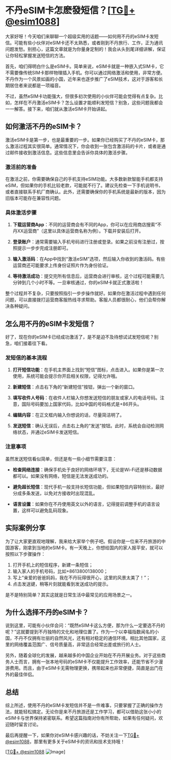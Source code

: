 # 不丹eSIM卡怎麽發短信？[[TG💪+ @esim1088](https://t.me/s/esim1088)]

大家好呀！今天咱们来聊聊一个超级实用的话题——如何用不丹的eSIM卡发短信。可能有些小伙伴对eSIM卡还不太熟悉，或者刚到不丹旅行、工作，正为通讯问题发愁。别担心，这篇文章就是为你量身定制的！我会从头到尾详细讲解，保证让你轻松掌握发送短信的方法。

首先，咱们得明白什么是eSIM卡。简单来说，eSIM卡就是一种嵌入式SIM卡，它不需要像传统SIM卡那样物理插入手机。你可以通过网络激活和使用，非常方便。不丹作为一个风景如画的小国，近年来也逐步推广了eSIM技术，这对于游客和长期居住者来说都是一项福音。

不过，虽然eSIM卡功能强大，但很多初次使用的小伙伴可能会觉得有点复杂。比如，怎样在不丹激活eSIM卡？怎么设置才能顺利发短信？别急，这些问题我都会一一解答。接下来，咱们就从激活eSIM卡开始讲起。

## 如何激活不丹的eSIM卡？

激活eSIM卡是第一步，也是最重要的一步。如果你已经购买了不丹的eSIM卡，那么激活过程其实很简单。通常情况下，你会收到一张包含激活码的卡片，或者是通过邮件接收到激活信息。这些信息里会告诉你具体的激活步骤。

### 激活前的准备

在激活之前，你需要确保自己的手机支持eSIM功能。大多数新款智能手机都支持eSIM，但如果你的手机比较老款，可能就不行了。建议先检查一下手机说明书，或者直接联系手机厂商确认。此外，还需要确保你的手机系统是最新的版本，因为旧版本可能存在兼容性问题。

### 具体激活步骤

1. **下载运营商App**：不同的运营商会有不同的App，你可以在应用商店搜索“不丹XX运营商”（这里以具体运营商名称为例）。下载并安装后打开。
   
2. **登录账户**：通常需要输入手机号码进行注册或登录。如果之前没有注册过，按照提示一步步完成注册即可。

3. **输入激活码**：在App中找到“激活eSIM”选项，然后输入你收到的激活码。有些运营商还可能要求上传身份证照片作为身份验证。

4. **等待激活成功**：提交完所有信息后，运营商会进行审核，这个过程可能需要几分钟到几个小时不等。一旦审核通过，你的eSIM卡就正式激活啦！

整个过程并不复杂，只要按照指引一步步操作就好。如果你在激活过程中遇到任何问题，可以直接拨打运营商客服热线寻求帮助。客服人员都很耐心，他们会帮你解决各种疑问。

## 怎么用不丹的eSIM卡发短信？

好了，现在你的eSIM卡已经成功激活了，是不是迫不及待想试试发短信呢？别急，咱们接着往下看。

### 发短信的基本流程

1. **打开短信功能**：在手机主界面上找到“短信”图标，点击进入。如果你是第一次使用，系统可能会提示你开启相关权限，记得允许哦。

2. **新建短信**：点击右下角的“新建短信”按钮，弹出一个新的窗口。

3. **填写收件人号码**：在收件人栏输入你想发送短信的朋友或家人的电话号码。注意，国际号码要加上国家代码，比如中国的号码格式是+86开头。

4. **编辑内容**：在正文框内输入你想说的话，尽量简洁明了。

5. **发送短信**：确认无误后，点击右上角的“发送”按钮。此时，系统会自动检测网络状态，并通过eSIM卡发送短信。

### 注意事项

虽然发送短信看似简单，但还是有一些小细节需要注意：

- **检查网络连接**：确保手机处于良好的网络环境下，无论是Wi-Fi还是移动数据都可以。如果没有网络，短信是无法发送成功的。

- **避免超长短信**：现代手机一般支持长短信功能，但如果短信内容特别长，最好分成多条发送，以免对方接收时出现混乱。

- **语言设置**：如果你在不丹使用英文以外的语言，记得提前调整手机的语言设置，这样可以避免乱码现象。

## 实际案例分享

为了让大家更直观地理解，我来给大家举个例子吧。假设你是一位来不丹旅游的中国游客，刚拿到当地的eSIM卡。有一天晚上，你想给国内的家人报平安，就可以按照以下步骤操作：

1. 打开手机上的短信程序，新建一条短信；
2. 输入家人的手机号码，比如+8613800138000；
3. 写上“亲爱的爸爸妈妈，我在不丹玩得很开心，这里的风景太美了！”；
4. 点击发送键，稍等片刻就能看到发送成功的提示。

是不是特别简单？其实这就是日常生活中最常见的应用场景之一。

## 为什么选择不丹的eSIM卡？

说到这里，可能有小伙伴会问：“既然eSIM卡这么方便，那为什么一定要选不丹的呢？”这就要提到不丹独特的文化和地理位置了。作为一个以幸福指数闻名的小国，不丹不仅拥有壮丽的自然风光，还有相对稳定的通信环境。相比其他国家，这里的网络覆盖范围广、信号质量高，非常适合经常出差或旅行的人士。

另外，随着全球化的发展，越来越多的中国企业开始在不丹开展业务。对于这些商务人士而言，拥有一张本地号码的eSIM卡不仅能提升工作效率，还能节省不少漫游费用。而且，由于eSIM卡无需物理更换，携带起来也非常便捷，简直是出门在外的最佳伴侣。

## 总结

综上所述，使用不丹的eSIM卡发短信并不是一件难事，只要掌握了正确的操作方法，就能轻松搞定。无论你是来不丹旅游还是工作学习，都可以借助这张小小的eSIM卡与世界保持紧密联系。希望这篇指南对你有所帮助，如果有任何疑问，欢迎随时留言讨论。

最后再提醒一下，如果你对eSIM卡感兴趣的话，不妨关注一下[TG💪+ @esim1088](https://t.me/s/esim1088)，那里有更多关于eSIM卡的资讯和技术支持哦！

[[TG💪+ @esim1088](https://t.me/s/esim1088) ![Image](https://i.postimg.cc/4NQfJmqS/Snipaste-2025-05-13-00-14-12.png)]